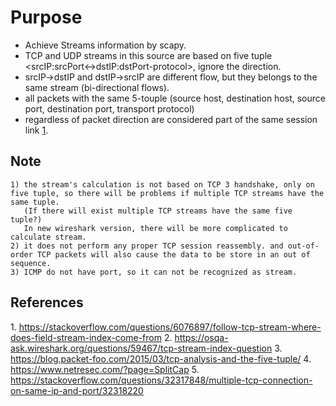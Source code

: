 # Purpose

  - Achieve Streams information by scapy.
  - TCP and UDP streams in this source are based on five tuple <srcIP:srcPort<->dstIP:dstPort-protocol>, ignore the direction.
  - srcIP->dstIP and dstIP->srcIP are different flow, but they belongs to the same stream (bi-directional flows).
  - all packets with the same 5-touple (source host, destination host, source port, destination port, transport protocol)
  - regardless of packet direction are considered part of the same session link [1].

## Note
    1) the stream's calculation is not based on TCP 3 handshake, only on five tuple, so there will be problems if multiple TCP streams have the same tuple.
       (If there will exist multiple TCP streams have the same five tuple?)
       In new wireshark version, there will be more complicated to calculate stream.
    2) it does not perform any proper TCP session reassembly. and out-of-order TCP packets will also cause the data to be store in an out of sequence.
    3) ICMP do not have port, so it can not be recognized as stream.

## References

[1]:https://stackoverflow.com/questions/6076897/follow-tcp-stream-where-does-field-stream-index-come-from
    1. https://stackoverflow.com/questions/6076897/follow-tcp-stream-where-does-field-stream-index-come-from
    2. https://osqa-ask.wireshark.org/questions/59467/tcp-stream-index-question
    3. https://blog.packet-foo.com/2015/03/tcp-analysis-and-the-five-tuple/
    4. https://www.netresec.com/?page=SplitCap
    5. https://stackoverflow.com/questions/32317848/multiple-tcp-connection-on-same-ip-and-port/32318220